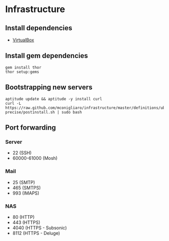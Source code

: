 # Infrastructure

## Install dependencies

* [VirtualBox](https://www.virtualbox.org/)

## Install gem dependencies

    gem install thor
    thor setup:gems

## Bootstrapping new servers

    aptitude update && aptitude -y install curl
    curl -L https://raw.github.com/mconigliaro/infrastructure/master/definitions/ubuntu-precise/postinstall.sh | sudo bash

## Port forwarding

### Server

  - 22 (SSH)
  - 60000-61000 (Mosh)

### Mail

  - 25 (SMTP)
  - 465 (SMTPS)
  - 993 (IMAPS)

### NAS

  - 80 (HTTP)
  - 443 (HTTPS)
  - 4040 (HTTPS - Subsonic)
  - 8112 (HTTPS - Deluge)
